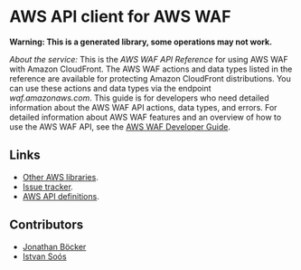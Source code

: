 # AWS API client for AWS WAF

**Warning: This is a generated library, some operations may not work.**

*About the service:*
This is the <i>AWS WAF API Reference</i> for using AWS WAF with Amazon
CloudFront. The AWS WAF actions and data types listed in the reference are
available for protecting Amazon CloudFront distributions. You can use these
actions and data types via the endpoint <i>waf.amazonaws.com</i>. This guide
is for developers who need detailed information about the AWS WAF API
actions, data types, and errors. For detailed information about AWS WAF
features and an overview of how to use the AWS WAF API, see the <a
href="https://docs.aws.amazon.com/waf/latest/developerguide/">AWS WAF
Developer Guide</a>.

## Links

- [Other AWS libraries](https://github.com/agilord/aws_client/tree/master/generated).
- [Issue tracker](https://github.com/agilord/aws_client/issues).
- [AWS API definitions](https://github.com/aws/aws-sdk-js/tree/master/apis).

## Contributors

- [Jonathan Böcker](https://github.com/Schwusch)
- [Istvan Soós](https://github.com/isoos)

